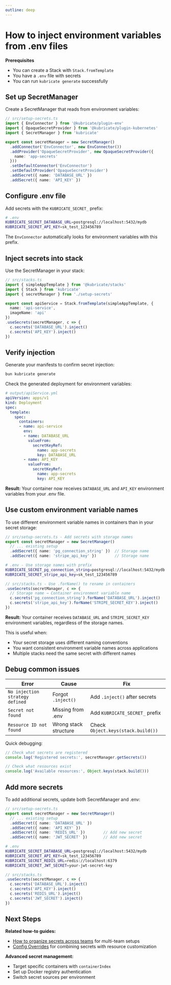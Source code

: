 ```yaml
---
outline: deep
---
```


# How to inject environment variables from .env files

**Prerequisites**
- You can create a Stack with `Stack.fromTemplate`
- You have a `.env` file with secrets
- You can run `kubricate generate` successfully

## Set up SecretManager

Create a SecretManager that reads from environment variables:

```ts
// src/setup-secrets.ts
import { EnvConnector } from '@kubricate/plugin-env'
import { OpaqueSecretProvider } from '@kubricate/plugin-kubernetes'
import { SecretManager } from 'kubricate'

export const secretManager = new SecretManager()
  .addConnector('EnvConnector', new EnvConnector())
  .addProvider('OpaqueSecretProvider', new OpaqueSecretProvider({
    name: 'app-secrets'
  }))
  .setDefaultConnector('EnvConnector')
  .setDefaultProvider('OpaqueSecretProvider')
  .addSecret({ name: 'DATABASE_URL' })
  .addSecret({ name: 'API_KEY' })
```

## Configure .env file

Add secrets with the `KUBRICATE_SECRET_` prefix:

```bash
# .env
KUBRICATE_SECRET_DATABASE_URL=postgresql://localhost:5432/mydb
KUBRICATE_SECRET_API_KEY=sk_test_123456789
```

The `EnvConnector` automatically looks for environment variables with this prefix.

## Inject secrets into stack

Use the SecretManager in your stack:

```ts
// src/stacks.ts
import { simpleAppTemplate } from '@kubricate/stacks'
import { Stack } from 'kubricate'
import { secretManager } from './setup-secrets'

export const apiService = Stack.fromTemplate(simpleAppTemplate, {
  name: 'api-service',
  imageName: 'api'
})
.useSecrets(secretManager, c => {
  c.secrets('DATABASE_URL').inject()
  c.secrets('API_KEY').inject()
})
```

## Verify injection

Generate your manifests to confirm secret injection:

```bash
bun kubricate generate
```

Check the generated deployment for environment variables:

```yaml
# output/apiService.yml
apiVersion: apps/v1
kind: Deployment
spec:
  template:
    spec:
      containers:
      - name: api-service
        env:
        - name: DATABASE_URL
          valueFrom:
            secretKeyRef:
              name: app-secrets
              key: DATABASE_URL
        - name: API_KEY
          valueFrom:
            secretKeyRef:
              name: app-secrets
              key: API_KEY
```

**Result:** Your container now receives `DATABASE_URL` and `API_KEY` environment variables from your .env file.

## Use custom environment variable names

To use different environment variable names in containers than in your secret storage:

```ts
// src/setup-secrets.ts - Add secrets with storage names
export const secretManager = new SecretManager()
  // ... existing setup
  .addSecret({ name: 'pg_connection_string' })  // Storage name
  .addSecret({ name: 'stripe_api_key' })        // Storage name
```

```bash
# .env - Use storage names with prefix
KUBRICATE_SECRET_pg_connection_string=postgresql://localhost:5432/mydb
KUBRICATE_SECRET_stripe_api_key=sk_test_123456789
```

```ts
// src/stacks.ts - Use .forName() to rename in containers
.useSecrets(secretManager, c => {
  // Storage name → Container environment variable name
  c.secrets('pg_connection_string').forName('DATABASE_URL').inject()
  c.secrets('stripe_api_key').forName('STRIPE_SECRET_KEY').inject()
})
```

**Result:** Your container receives `DATABASE_URL` and `STRIPE_SECRET_KEY` environment variables, regardless of the storage names.

This is useful when:
- Your secret storage uses different naming conventions
- You want consistent environment variable names across applications
- Multiple stacks need the same secret with different names

## Debug common issues

| Error | Cause | Fix |
|-------|-------|-----|
| `No injection strategy defined` | Forgot `.inject()` | Add `.inject()` after secrets |
| `Secret not found` | Missing from .env | Add `KUBRICATE_SECRET_` prefix |
| `Resource ID not found` | Wrong stack structure | Check `Object.keys(stack.build())` |

Quick debugging:

```ts
// Check what secrets are registered
console.log('Registered secrets:', secretManager.getSecrets())

// Check what resources exist
console.log('Available resources:', Object.keys(stack.build()))
```

## Add more secrets

To add additional secrets, update both SecretManager and .env:

```ts
// src/setup-secrets.ts
export const secretManager = new SecretManager()
  // ... existing setup
  .addSecret({ name: 'DATABASE_URL' })
  .addSecret({ name: 'API_KEY' })
  .addSecret({ name: 'REDIS_URL' })        // Add new secret
  .addSecret({ name: 'JWT_SECRET' })       // Add new secret
```

```bash
# .env
KUBRICATE_SECRET_DATABASE_URL=postgresql://localhost:5432/mydb
KUBRICATE_SECRET_API_KEY=sk_test_123456789
KUBRICATE_SECRET_REDIS_URL=redis://localhost:6379
KUBRICATE_SECRET_JWT_SECRET=your-jwt-secret-key
```

```ts
// src/stacks.ts
.useSecrets(secretManager, c => {
  c.secrets('DATABASE_URL').inject()
  c.secrets('API_KEY').inject()
  c.secrets('REDIS_URL').inject()
  c.secrets('JWT_SECRET').inject()
})
```

## Next Steps

**Related how-to guides:**
- [How to organize secrets across teams](./scaling-with-secret-registry) for multi-team setups
- [Config Overrides](./config-overrides) for combining secrets with resource customization

**Advanced secret management:**
- Target specific containers with `containerIndex`
- Set up Docker registry authentication
- Switch secret sources per environment
